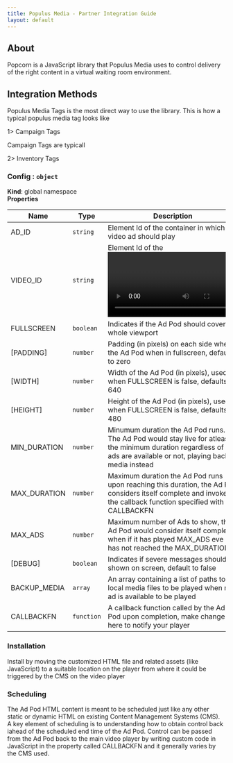 ```yaml
---
title: Populus Media - Partner Integration Guide
layout: default
---
```


## About

Popcorn is a JavaScript library that Populus Media uses to control delivery of the right content in a virtual waiting room environment.  

## Integration Methods






Populus Media Tags is the most direct way to use the library.  This is how a typical populus media tag looks like


1> Campaign Tags

Campaign Tags are typicall 



2> Inventory Tags


### Config : <code>object</code>
**Kind**: global namespace  
**Properties**

| Name | Type | Description |
| --- | --- | --- |
| AD_ID | <code>string</code> | Element Id of the container in which video ad should play |
| VIDEO_ID | <code>string</code> | Element Id of the <video> element that would play backup media |
| FULLSCREEN | <code>boolean</code> | Indicates if the Ad Pod should cover the whole viewport |
| [PADDING] | <code>number</code> | Padding (in pixels) on each side when the Ad Pod when in fullscreen, default to zero |
| [WIDTH] | <code>number</code> | Width of the Ad Pod (in pixels), used when FULLSCREEN is false, defaults to 640 |
| [HEIGHT] | <code>number</code> | Height of the Ad Pod (in pixels), used when FULLSCREEN is false, defaults to 480 |
| MIN_DURATION | <code>number</code> | Minumum duration the Ad Pod runs.  The Ad Pod would stay live for atleast the minimum duration regardless of if ads are available or not, playing backup media instead |
| MAX_DURATION | <code>number</code> | Maximum duration the Ad Pod runs - upon reaching this duration, the Ad Pod considers itself complete and invokes the callback function specified with CALLBACKFN |
| MAX_ADS | <code>number</code> | Maximum number of Ads to show, the Ad Pod would consider itself complete when if it has played MAX_ADS eve if it has not reached the MAX_DURATION |
| [DEBUG] | <code>boolean</code> | Indicates if severe messages should be shown on screen, default to false |
| BACKUP_MEDIA | <code>array</code> | An array containing a list of paths to local media files to be played when no ad is available to be played |
| CALLBACKFN | <code>function</code> | A callback function called by the Ad Pod upon completion, make change here to notify your player |


### Installation 

Install by moving the customized HTML file and related assets (like JavaScript) to a suitable location on the player from where it could be triggered by the CMS on the video player

### Scheduling

The Ad Pod HTML content is meant to be scheduled just like any other static or dynamic HTML on existing Content Management Systems (CMS).  A key element of scheduling is to understanding how to obtain control back iahead of the scheduled end time of the Ad Pod.   Control can be passed from the Ad Pod back to the main video player by writing custom code in JavaScript in the property called CALLBACKFN and it generally varies by the CMS used.

